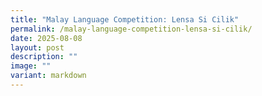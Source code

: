 ```yaml
---
title: "Malay Language Competition: Lensa Si Cilik"
permalink: /malay-language-competition-lensa-si-cilik/
date: 2025-08-08
layout: post
description: ""
image: ""
variant: markdown
---
```

